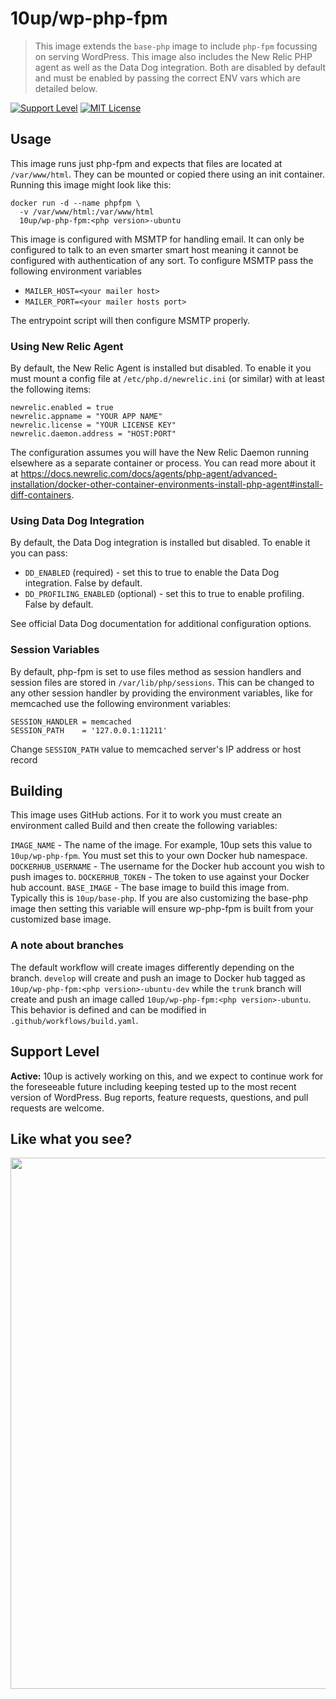 # 10up/wp-php-fpm

> This image extends the `base-php` image to include `php-fpm` focussing on serving WordPress.  This image also includes the New Relic PHP agent as well as the Data Dog integration. Both are disabled by default and must be enabled by passing the correct ENV vars which are detailed below.

[![Support Level](https://img.shields.io/badge/support-active-green.svg)](#support-level) [![MIT License](https://img.shields.io/github/license/10up/wp-php-fpm.svg)](https://github.com/10up/wp-php-fpm/blob/master/LICENSE)

## Usage

This image runs just php-fpm and expects that files are located at `/var/www/html`. They can be mounted or copied there using an init container. Running this image might look like this:

```
docker run -d --name phpfpm \
  -v /var/www/html:/var/www/html
  10up/wp-php-fpm:<php version>-ubuntu
```

This image is configured with MSMTP for handling email. It can only be configured to talk to an even smarter smart host meaning it cannot be configured with authentication of any sort. To configure MSMTP pass the following environment variables

* `MAILER_HOST=<your mailer host>`
* `MAILER_PORT=<your mailer hosts port>`

The entrypoint script will then configure MSMTP properly.

### Using New Relic Agent

By default, the New Relic Agent is installed but disabled. To enable it you must mount a config file at `/etc/php.d/newrelic.ini` (or similar) with at least the following items:

```
newrelic.enabled = true
newrelic.appname = "YOUR APP NAME"
newrelic.license = "YOUR LICENSE KEY"
newrelic.daemon.address = "HOST:PORT"
```

The configuration assumes you will have the New Relic Daemon running elsewhere as a separate container or process. You can read more about it at https://docs.newrelic.com/docs/agents/php-agent/advanced-installation/docker-other-container-environments-install-php-agent#install-diff-containers.

### Using Data Dog Integration

By default, the Data Dog integration is installed but disabled. To enable it you can pass:

* `DD_ENABLED` (required) - set this to true to enable the Data Dog integration. False by default.
* `DD_PROFILING_ENABLED` (optional) - set this to true to enable profiling. False by default.

See official Data Dog documentation for additional configuration options.

### Session Variables

By default, php-fpm is set to use files method as session handlers and session files are stored in `/var/lib/php/sessions`. This can be changed to any other session handler by providing the environment variables, like for memcached use the following environment variables:

```
SESSION_HANDLER = memcached
SESSION_PATH    = '127.0.0.1:11211'
``` 

Change `SESSION_PATH` value to memcached server's IP address or host record

## Building

This image uses GitHub actions. For it to work you must create an environment called Build and then create the following variables:

`IMAGE_NAME` - The name of the image. For example, 10up sets this value to `10up/wp-php-fpm`. You must set this to your own Docker hub namespace.
`DOCKERHUB_USERNAME` - The username for the Docker hub account you wish to push images to.
`DOCKERHUB_TOKEN` - The token to use against your Docker hub account.
`BASE_IMAGE` - The base image to build this image from. Typically this is `10up/base-php`. If you are also customizing the base-php image then setting this variable will ensure wp-php-fpm is built from your customized base image.

### A note about branches

The default workflow will create images differently depending on the branch. `develop` will create and push an image to Docker hub tagged as `10up/wp-php-fpm:<php version>-ubuntu-dev` while the `trunk` branch will create and push an image called `10up/wp-php-fpm:<php version>-ubuntu`. This behavior is defined and can be modified in `.github/workflows/build.yaml`.

## Support Level

**Active:** 10up is actively working on this, and we expect to continue work for the foreseeable future including keeping tested up to the most recent version of WordPress.  Bug reports, feature requests, questions, and pull requests are welcome.

## Like what you see?

<p align="center">
<a href="http://10up.com/contact/"><img src="https://10up.com/uploads/2016/10/10up-Github-Banner.png" width="850"></a>
</p>
